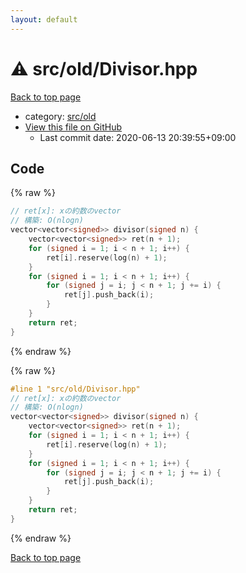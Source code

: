```yaml
---
layout: default
---
```


<!-- mathjax config similar to math.stackexchange -->
<script type="text/javascript" async
  src="https://cdnjs.cloudflare.com/ajax/libs/mathjax/2.7.5/MathJax.js?config=TeX-MML-AM_CHTML">
</script>
<script type="text/x-mathjax-config">
  MathJax.Hub.Config({
    TeX: { equationNumbers: { autoNumber: "AMS" }},
    tex2jax: {
      inlineMath: [ ['$','$'] ],
      processEscapes: true
    },
    "HTML-CSS": { matchFontHeight: false },
    displayAlign: "left",
    displayIndent: "2em"
  });
</script>

<script type="text/javascript" src="https://cdnjs.cloudflare.com/ajax/libs/jquery/3.4.1/jquery.min.js"></script>
<script src="https://cdn.jsdelivr.net/npm/jquery-balloon-js@1.1.2/jquery.balloon.min.js" integrity="sha256-ZEYs9VrgAeNuPvs15E39OsyOJaIkXEEt10fzxJ20+2I=" crossorigin="anonymous"></script>
<script type="text/javascript" src="../../../assets/js/copy-button.js"></script>
<link rel="stylesheet" href="../../../assets/css/copy-button.css" />


# :warning: src/old/Divisor.hpp

<a href="../../../index.html">Back to top page</a>

* category: <a href="../../../index.html#ed8431f95262b19a48e972d3753d06d7">src/old</a>
* <a href="{{ site.github.repository_url }}/blob/master/src/old/Divisor.hpp">View this file on GitHub</a>
    - Last commit date: 2020-06-13 20:39:55+09:00




## Code

<a id="unbundled"></a>
{% raw %}
```cpp
// ret[x]: xの約数のvector
// 構築: O(nlogn)
vector<vector<signed>> divisor(signed n) {
    vector<vector<signed>> ret(n + 1);
    for (signed i = 1; i < n + 1; i++) {
        ret[i].reserve(log(n) + 1);
    }
    for (signed i = 1; i < n + 1; i++) {
        for (signed j = i; j < n + 1; j += i) {
            ret[j].push_back(i);
        }
    }
    return ret;
}

```
{% endraw %}

<a id="bundled"></a>
{% raw %}
```cpp
#line 1 "src/old/Divisor.hpp"
// ret[x]: xの約数のvector
// 構築: O(nlogn)
vector<vector<signed>> divisor(signed n) {
    vector<vector<signed>> ret(n + 1);
    for (signed i = 1; i < n + 1; i++) {
        ret[i].reserve(log(n) + 1);
    }
    for (signed i = 1; i < n + 1; i++) {
        for (signed j = i; j < n + 1; j += i) {
            ret[j].push_back(i);
        }
    }
    return ret;
}

```
{% endraw %}

<a href="../../../index.html">Back to top page</a>

